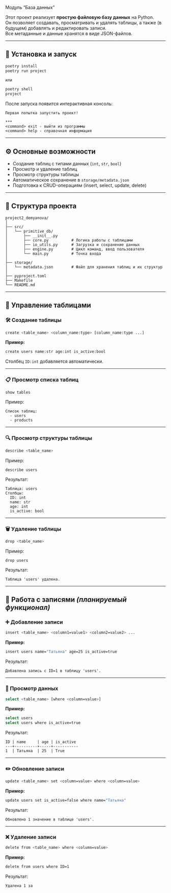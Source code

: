 Модуль “База данных”

Этот проект реализует **простую файловую базу данных** на Python.  
Он позволяет создавать, просматривать и удалять таблицы, а также (в будущем) добавлять и редактировать записи.  
Все метаданные и данные хранятся в виде JSON-файлов.

---

## 🚀 Установка и запуск

```bash
poetry install
poetry run project

или 

poetry shell
project
```

После запуска появится интерактивная консоль:
```
Первая попытка запустить проект!

***
<command> exit - выйти из программы
<command> help - справочная информация
```

---

## ⚙️ Основные возможности

- Создание таблиц с типами данных (`int`, `str`, `bool`)
- Просмотр и удаление таблиц
- Просмотр структуры таблицы
- Автоматическое сохранение в `storage/metadata.json`
- Подготовка к CRUD-операциям (insert, select, update, delete)

---

## 📂 Структура проекта

```
project2_demyanova/
│
├── src/
│   └── primitive_db/
│       ├── __init__.py
│       ├── core.py          # Логика работы с таблицами
│       ├── io_utils.py      # Загрузка и сохранение данных
│       ├── engine.py        # Цикл команд, ввод пользователя
│       └── main.py          # Точка входа
│
├── storage/
│   └── metadata.json        # Файл для хранения таблиц и их структур
│
├── pyproject.toml
├── Makefile
└── README.md
```

---

## 🔖 Управление таблицами

### 🛠️ Создание таблицы
```bash
create <table_name> <column_name:type> [column_name:type ...]
```
**Пример:**
```bash
create users name:str age:int is_active:bool
```
Столбец `ID:int` добавляется автоматически.

---

### 📋 Просмотр списка таблиц
```bash
show tables
```
Пример:
```
Список таблиц:
  - users
  - products
```

---

### 🔍 Просмотр структуры таблицы
```bash
describe <table_name>
```
Пример:
```
describe users
```
Результат:
```
Таблица: users
Столбцы:
  ID: int
  name: str
  age: int
  is_active: bool
```

---

### 🗑️ Удаление таблицы
```bash
drop <table_name>
```
Пример:
```
drop users
```
Результат:
```
Таблица 'users' удалена.
```

---

## 💾 Работа с записями *(планируемый функционал)*

### ➕ Добавление записи
```bash
insert <table_name> <column1=value1> <column2=value2> ...
```
**Пример:**
```bash
insert users name="Татьяна" age=25 is_active=true
```
Результат:
```
Добавлена запись с ID=1 в таблицу 'users'.
```

---

### 🔎 Просмотр данных
```bash
select <table_name> [where <column=value>]
```
**Пример:**
```bash
select users
select users where is_active=true
```
Результат:
```
ID | name     | age | is_active
---+----------+-----+-----------
1  | Татьяна  | 25  | True
```

---

### ✏️ Обновление записи
```bash
update <table_name> set <column=value> where <column=value>
```
**Пример:**
```bash
update users set is_active=false where name="Татьяна"
```
Результат:
```
Обновлено 1 значение в таблице 'users'.
```

---

### ❌ Удаление записи
```bash
delete from <table_name> where <column=value>
```
**Пример:**
```bash
delete from users where ID=1
```
Результат:
```
Удалена 1 за

